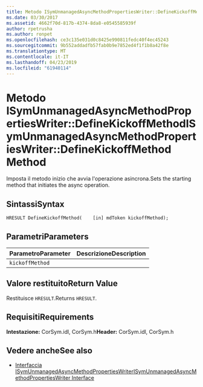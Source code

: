 ```yaml
---
title: Metodo ISymUnmanagedAsyncMethodPropertiesWriter::DefineKickoffMethod
ms.date: 03/30/2017
ms.assetid: 4662f70d-817b-4374-8da8-e0545585939f
author: rpetrusha
ms.author: ronpet
ms.openlocfilehash: ce3c135e031d0c8425e990811fedc40f4ec45243
ms.sourcegitcommit: 9b552addadfb57fab0b9e7852ed4f1f1b8a42f8e
ms.translationtype: MT
ms.contentlocale: it-IT
ms.lasthandoff: 04/23/2019
ms.locfileid: "61940114"
---
```

# <a name="isymunmanagedasyncmethodpropertieswriterdefinekickoffmethod-method"></a><span data-ttu-id="1b0cf-102">Metodo ISymUnmanagedAsyncMethodPropertiesWriter::DefineKickoffMethod</span><span class="sxs-lookup"><span data-stu-id="1b0cf-102">ISymUnmanagedAsyncMethodPropertiesWriter::DefineKickoffMethod Method</span></span>
<span data-ttu-id="1b0cf-103">Imposta il metodo inizio che avvia l'operazione asincrona.</span><span class="sxs-lookup"><span data-stu-id="1b0cf-103">Sets the starting method that initiates the async operation.</span></span>  
  
## <a name="syntax"></a><span data-ttu-id="1b0cf-104">Sintassi</span><span class="sxs-lookup"><span data-stu-id="1b0cf-104">Syntax</span></span>  
  
```idl  
HRESULT DefineKickoffMethod(    [in] mdToken kickoffMethod);  
```  
  
## <a name="parameters"></a><span data-ttu-id="1b0cf-105">Parametri</span><span class="sxs-lookup"><span data-stu-id="1b0cf-105">Parameters</span></span>  
  
|<span data-ttu-id="1b0cf-106">Parametro</span><span class="sxs-lookup"><span data-stu-id="1b0cf-106">Parameter</span></span>|<span data-ttu-id="1b0cf-107">Descrizione</span><span class="sxs-lookup"><span data-stu-id="1b0cf-107">Description</span></span>|  
|---------------|-----------------|  
|`kickoffMethod`||  
  
## <a name="return-value"></a><span data-ttu-id="1b0cf-108">Valore restituito</span><span class="sxs-lookup"><span data-stu-id="1b0cf-108">Return Value</span></span>  
 <span data-ttu-id="1b0cf-109">Restituisce `HRESULT`.</span><span class="sxs-lookup"><span data-stu-id="1b0cf-109">Returns `HRESULT`.</span></span>  
  
## <a name="requirements"></a><span data-ttu-id="1b0cf-110">Requisiti</span><span class="sxs-lookup"><span data-stu-id="1b0cf-110">Requirements</span></span>  
 <span data-ttu-id="1b0cf-111">**Intestazione:** CorSym.idl, CorSym.h</span><span class="sxs-lookup"><span data-stu-id="1b0cf-111">**Header:** CorSym.idl, CorSym.h</span></span>  
  
## <a name="see-also"></a><span data-ttu-id="1b0cf-112">Vedere anche</span><span class="sxs-lookup"><span data-stu-id="1b0cf-112">See also</span></span>

- [<span data-ttu-id="1b0cf-113">Interfaccia ISymUnmanagedAsyncMethodPropertiesWriter</span><span class="sxs-lookup"><span data-stu-id="1b0cf-113">ISymUnmanagedAsyncMethodPropertiesWriter Interface</span></span>](../../../../docs/framework/unmanaged-api/diagnostics/isymunmanagedasyncmethodpropertieswriter-interface.md)
